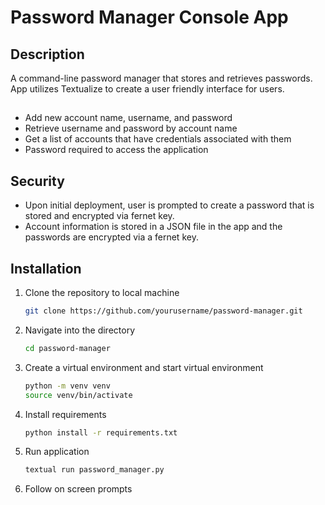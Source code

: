 # Password Manager Console App

## Description

A command-line password manager that stores and retrieves passwords. App utilizes Textualize to create a user friendly interface for users.

##

- Add new account name, username, and password
- Retrieve username and password by account name
- Get a list of accounts that have credentials associated with them
- Password required to access the application

## Security

- Upon initial deployment, user is prompted to create a password that is stored and encrypted via fernet key.
- Account information is stored in a JSON file in the app and the passwords are encrypted via a fernet key.

## Installation

1. Clone the repository to local machine
   ```sh
   git clone https://github.com/yourusername/password-manager.git
   ```
2. Navigate into the directory
   ```sh
   cd password-manager
   ```
3. Create a virtual environment and start virtual environment
   ```sh
   python -m venv venv
   source venv/bin/activate
   ```
4. Install requirements
   ```sh
   python install -r requirements.txt
   ```
5. Run application
   ```sh
   textual run password_manager.py
   ```
6. Follow on screen prompts
